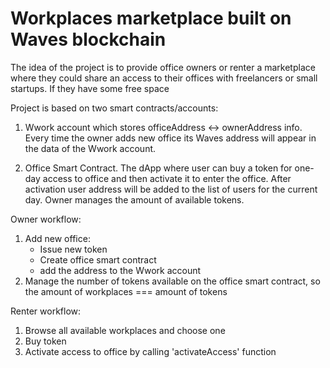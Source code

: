 # Workplaces marketplace built on Waves blockchain

The idea of the project is to provide office owners or renter a marketplace where they could share an access to their offices with freelancers or small startups. If they have some free space

Project is based on two smart contracts/accounts:

1. Wwork account which stores officeAddress <-> ownerAddress info. Every time the owner adds new office its Waves address will appear in the data of the Wwork account.

2. Office Smart Contract. The dApp where user can buy a token for one-day access to office and then activate it to enter the office. After activation user address will be added to the list of users for the current day. Owner manages the amount of available tokens.

Owner workflow:

1. Add new office:
   - Issue new token
   - Create office smart contract
   - add the address to the Wwork account
2. Manage the number of tokens available on the office smart contract, so the amount of workplaces === amount of tokens

Renter workflow:

1. Browse all available workplaces and choose one
2. Buy token
3. Activate access to office by calling 'activateAccess' function

